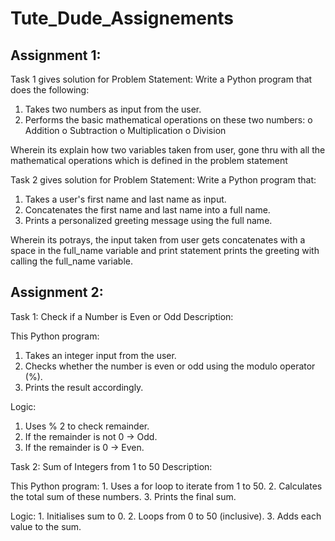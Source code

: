 # Tute_Dude_Assignements
## Assignment 1:
Task 1 gives solution for Problem Statement: Write a Python program that does the following:
1.  Takes two numbers as input from the user.
2.  Performs the basic mathematical operations on these two numbers:
    o	Addition
    o	Subtraction
    o	Multiplication
    o	Division

Wherein its explain how two variables taken from user, gone thru with all the mathematical operations which is defined in the problem statement

Task 2 gives solution for Problem Statement: Write a Python program that:
  1.  Takes a user's first name and last name as input.
  2.  Concatenates the first name and last name into a full name.
  3.  Prints a personalized greeting message using the full name.

Wherein its potrays, the input taken from user gets concatenates with a space in the full_name variable and print statement prints the greeting with calling the full_name variable.

## Assignment 2:

Task 1: Check if a Number is Even or Odd
Description:

This Python program:
  1.  Takes an integer input from the user.
  2. Checks whether the number is even or odd using the modulo operator (%).
  3. Prints the result accordingly.

Logic: 
  1.  Uses % 2 to check remainder.
  2.  If the remainder is not 0 → Odd.
  3.  If the remainder is 0 → Even.

Task 2: Sum of Integers from 1 to 50
Description:

This Python program:
    1. Uses a for loop to iterate from 1 to 50.
    2. Calculates the total sum of these numbers.
    3. Prints the final sum.

Logic:
    1. Initialises sum to 0.
    2. Loops from 0 to 50 (inclusive).
    3. Adds each value to the sum.
